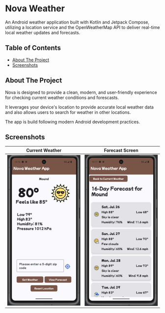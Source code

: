 # Nova Weather

An Android weather application built with Kotlin and Jetpack Compose, utilizing a location service and the OpenWeatherMap API to deliver real-time local weather updates and forecasts.


## Table of Contents

*   [About The Project](#about-the-project)
*   [Screenshots](#screenshots)


## About The Project

Nova is designed to provide a clean, modern, and user-friendly experience for checking current weather conditions and forescasts.

It leverages your device's location to provide accurate local weather data and also allows users to search for weather in other locations.

The app is build following modern Android development practices.

## Screenshots

| Current Weather | Forecast Screen |
|---|---|
| ![Current Weather Screen](assets/Nova-CurrentWeather-sc.png) | ![Forecast Screen](assets/Nova-Forecast-sc.png) |


